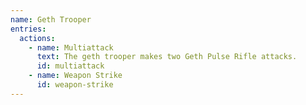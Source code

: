 ```yaml
---
name: Geth Trooper
entries:
  actions:
    - name: Multiattack
      text: The geth trooper makes two Geth Pulse Rifle attacks.
      id: multiattack
    - name: Weapon Strike
      id: weapon-strike
---
```

